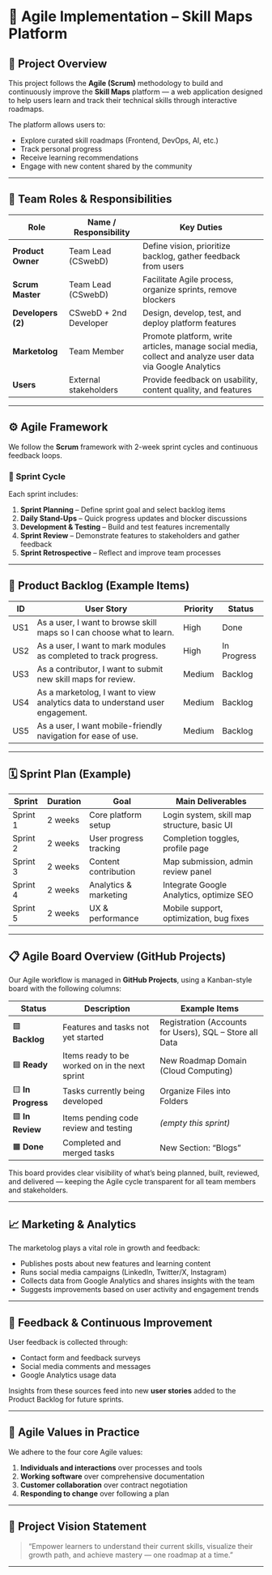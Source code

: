 # 🧭 Agile Implementation – Skill Maps Platform

## 📘 Project Overview
This project follows the **Agile (Scrum)** methodology to build and continuously improve the **Skill Maps** platform — a web application designed to help users learn and track their technical skills through interactive roadmaps.

The platform allows users to:
- Explore curated skill roadmaps (Frontend, DevOps, AI, etc.)
- Track personal progress
- Receive learning recommendations
- Engage with new content shared by the community

---

## 👥 Team Roles & Responsibilities

| Role | Name / Responsibility | Key Duties |
|------|------------------------|-------------|
| **Product Owner** | Team Lead (CSwebD) | Define vision, prioritize backlog, gather feedback from users |
| **Scrum Master** | Team Lead (CSwebD) | Facilitate Agile process, organize sprints, remove blockers |
| **Developers (2)** | CSwebD + 2nd Developer | Design, develop, test, and deploy platform features |
| **Marketolog** | Team Member | Promote platform, write articles, manage social media, collect and analyze user data via Google Analytics |
| **Users** | External stakeholders | Provide feedback on usability, content quality, and features |

---

## ⚙️ Agile Framework
We follow the **Scrum** framework with 2-week sprint cycles and continuous feedback loops.

### 🔁 Sprint Cycle
Each sprint includes:
1. **Sprint Planning** – Define sprint goal and select backlog items  
2. **Daily Stand-Ups** – Quick progress updates and blocker discussions  
3. **Development & Testing** – Build and test features incrementally  
4. **Sprint Review** – Demonstrate features to stakeholders and gather feedback  
5. **Sprint Retrospective** – Reflect and improve team processes  

---

## 🧩 Product Backlog (Example Items)

| ID | User Story | Priority | Status |
|----|-------------|-----------|---------|
| US1 | As a user, I want to browse skill maps so I can choose what to learn. | High | Done |
| US2 | As a user, I want to mark modules as completed to track progress. | High | In Progress |
| US3 | As a contributor, I want to submit new skill maps for review. | Medium | Backlog |
| US4 | As a marketolog, I want to view analytics data to understand user engagement. | Medium | Backlog |
| US5 | As a user, I want mobile-friendly navigation for ease of use. | Medium | Backlog |

---

## 🗓️ Sprint Plan (Example)

| Sprint | Duration | Goal | Main Deliverables |
|--------|-----------|------|-------------------|
| Sprint 1 | 2 weeks | Core platform setup | Login system, skill map structure, basic UI |
| Sprint 2 | 2 weeks | User progress tracking | Completion toggles, profile page |
| Sprint 3 | 2 weeks | Content contribution | Map submission, admin review panel |
| Sprint 4 | 2 weeks | Analytics & marketing | Integrate Google Analytics, optimize SEO |
| Sprint 5 | 2 weeks | UX & performance | Mobile support, optimization, bug fixes |

---

## 📋 Agile Board Overview (GitHub Projects)

Our Agile workflow is managed in **GitHub Projects**, using a Kanban-style board with the following columns:

| Status | Description | Example Items |
|---------|--------------|----------------|
| 🟩 **Backlog** | Features and tasks not yet started | Registration (Accounts for Users), SQL – Store all Data |
| 🟦 **Ready** | Items ready to be worked on in the next sprint | New Roadmap Domain (Cloud Computing) |
| 🟨 **In Progress** | Tasks currently being developed | Organize Files into Folders |
| 🟪 **In Review** | Items pending code review and testing | *(empty this sprint)* |
| 🟧 **Done** | Completed and merged tasks | New Section: “Blogs” |

This board provides clear visibility of what’s being planned, built, reviewed, and delivered — keeping the Agile cycle transparent for all team members and stakeholders.
 

---

## 📈 Marketing & Analytics
The marketolog plays a vital role in growth and feedback:
- Publishes posts about new features and learning content  
- Runs social media campaigns (LinkedIn, Twitter/X, Instagram)  
- Collects data from Google Analytics and shares insights with the team  
- Suggests improvements based on user activity and engagement trends  

---

## 💬 Feedback & Continuous Improvement
User feedback is collected through:
- Contact form and feedback surveys  
- Social media comments and messages  
- Google Analytics usage data  

Insights from these sources feed into new **user stories** added to the Product Backlog for future sprints.

---

## 🧠 Agile Values in Practice
We adhere to the four core Agile values:

1. **Individuals and interactions** over processes and tools  
2. **Working software** over comprehensive documentation  
3. **Customer collaboration** over contract negotiation  
4. **Responding to change** over following a plan  

---

## 🚀 Project Vision Statement
> “Empower learners to understand their current skills, visualize their growth path, and achieve mastery — one roadmap at a time.”

---

